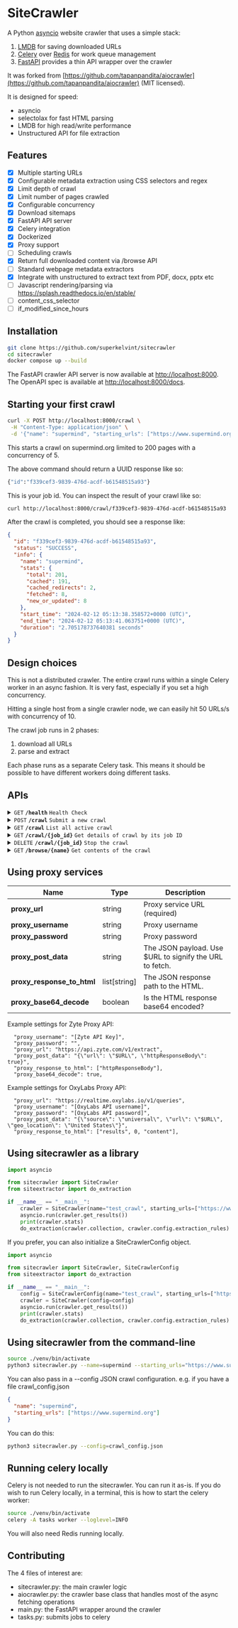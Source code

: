 # SiteCrawler

A Python [asyncio](https://docs.python.org/3/library/asyncio.html) website crawler that uses a simple stack:

1. [LMDB](https://lmdb.readthedocs.io/en/release/) for saving downloaded URLs
2. [Celery](https://docs.celeryq.dev/en/stable/index.html) over [Redis](https://redis.io) for work queue management
3. [FastAPI](https://fastapi.tiangolo.com/) provides a thin API wrapper over the crawler 

It was forked from [https://github.com/tapanpandita/aiocrawler](https://github.com/tapanpandita/aiocrawler) (MIT licensed).

It is designed for speed:

- asyncio
- selectolax for fast HTML parsing
- LMDB for high read/write performance
- Unstructured API for file extraction

## Features
- [x] Multiple starting URLs
- [x] Configurable metadata extraction using CSS selectors and regex
- [x] Limit depth of crawl
- [x] Limit number of pages crawled
- [x] Configurable concurrency
- [x] Download sitemaps
- [x] FastAPI API server
- [x] Celery integration
- [x] Dockerized
- [x] Proxy support
- [ ] Scheduling crawls
- [x] Return full downloaded content via /browse API
- [ ] Standard webpage metadata extractors
- [x] Integrate with unstructured to extract text from PDF, docx, pptx etc
- [ ] Javascript rendering/parsing via https://splash.readthedocs.io/en/stable/
- [ ] content_css_selector
- [ ] if_modified_since_hours

## Installation

```bash
git clone https://github.com/superkelvint/sitecrawler
cd sitecrawler
docker compose up --build
```

The FastAPI crawler API server is now available at [http://localhost:8000](http://localhost:8000).
The OpenAPI spec is available at [http://localhost:8000/docs](http://localhost:8000/docs).

## Starting your first crawl

```bash
curl -X POST http://localhost:8000/crawl \
 -H "Content-Type: application/json" \
 -d '{"name": "supermind", "starting_urls": ["https://www.supermind.org/"], "max_pages": 200, "concurrency": 5, "extraction_rules": {"rules": [{"field_name": "title", "regex": "<title>(.*?)</title>"}]}}'
```

This starts a crawl on supermind.org limited to 200 pages with a concurrency of 5.

The above command should return a UUID response like so:

```bash
{"id":"f339cef3-9839-476d-acdf-b61548515a93"} 
```

This is your job id. You can inspect the result of your crawl like so:

```bash
curl http://localhost:8000/crawl/f339cef3-9839-476d-acdf-b61548515a93
```

After the crawl is completed, you should see a response like:

```json
{
  "id": "f339cef3-9839-476d-acdf-b61548515a93",
  "status": "SUCCESS",
  "info": {
    "name": "supermind",
    "stats": {
      "total": 201,
      "cached": 191,
      "cached_redirects": 2,
      "fetched": 8,
      "new_or_updated": 8
    },
    "start_time": "2024-02-12 05:13:38.358572+0000 (UTC)",
    "end_time": "2024-02-12 05:13:41.063751+0000 (UTC)",
    "duration": "2.705178737640381 seconds"
  }
}  
```


## Design choices
This is not a distributed crawler. The entire crawl runs within a single Celery worker in an async fashion. 
It is very fast, especially if you set a high concurrency. 

Hitting a single host from a single crawler node, we can easily hit 50 URLs/s with concurrency of 10.  

The crawl job runs in 2 phases:
1. download all URLs
2. parse and extract

Each phase runs as a separate Celery task. This means it should be possible to have different workers doing different tasks. 

## APIs

<details>
  <summary><code>GET</code> <code><b>/health</b></code> <code>Health Check</code></summary>

### Response
 ```json
{
  "health": "GREEN"
}
```
</details>

<details>
  <summary><code>POST</code> <code><b>/crawl</b></code> <code>Submit a new crawl</code></summary>

### Request Object
| **Name**                        | **Type**        | **Default**     | **Description**                                                                                                                                                                                                        |
| ------------------------------- | --------------- | --------------- | ---------------------------------------------------------------------------------------------------------------------------------------------------------------------------------------------------------------------- |
| **name**                        | string          |                 | Name of the crawl (required)                                                                                                                                                                                           |
| **starting_urls**               | list of strings |                 | Starting URLs (required)                                                                                                                                                                                               |
| **allowed_domains**             | list of strings |                 | Allowed domains. Additive with allow_starting_url_hostname and allow_starting_url_tld.                                                                                                                                 |
| **allowed_regex**               | list of strings |                 | URLs matching with these regexes will be allowed.                                                                                                                                                                      |
| **denied_regex**                | list of strings |                 | URLs matching with these regexes will not be crawled.                                                                                                                                                                  |
| **denied_extensions**           | list of strings |                 | URLs ending with these extensions will not be crawled.                                                                                                                                                                 |
| **is_sitemap**                  | boolean         | false           | If true, all the starting URLs will be treated as sitemaps. The entire sitemaps will be downloaded, all the URLs collected and crawled to a depth of 1. No URLs other than what is in the sitemaps will be downloaded. |
| **max_depth**                   | number          | 300             | Maximum crawler depth. The starting URL is depth of 1.                                                                                                                                                                 |
| **max_pages**                   | number          | -1              | Max number of pages to crawl. -1 means no limit (default)                                                                                                                                                              |
| **concurrency**                 | number          | 10              | Simultaneous crawler connections.                                                                                                                                                                                      |
| **allow_starting_url_hostname** | boolean         | true            | Allow all links with the same hostname as starting URLs.                                                                                                                                                               |
| **allow_starting_url_tld**      | boolean         | false           | Allow all links with the same TLD as starting URLs.                                                                                                                                                                    |
| **user_agent**                  | string          | SiteCrawler/1.0 | Crawler user-agent.                                                                                                                                                                                                    |
| **extraction_rules**            | dictionary      |                 | See ExtractionRules section.                                                                                                                                                                                           |

#### Example
```json
{
  "name": "supermind",
  "starting_urls": [
    "https://www.supermind.org/"
  ],
  "max_pages": 200,
  "concurrency": 5,
  "extraction_rules": {
    "rules": [
      {
        "field_name": "title",
        "regex": "<title>(.*?)</title>"
      },
      {
        "field_name": "description",
        "css": "meta[name=description]",
        "attribute": "content"
      }
    ]
  }
}
```

### Extraction Rules
| **Name**          | **Type** | **Description**                                                                                                    |
| ----------------- | -------- | ------------------------------------------------------------------------------------------------------------------ |
| **field_name**    | string   | Name of the field                                                                                                  |
| **css**           | string   | CSS selector.                                                                                                      |
| **regex**         | string   | Regex. There must be 1 matching group.                                                                             |
| **delimiter**     | string   | Not currently used.                                                                                                |
| **attribute**     | string   | **CSS only**. If specifed, the HTML element attribute it extracted. Otherwise, the element text is used (default). |
| **fixed_value**   | string   | Populate the field with a fixed value. It can be useful if merging data from different sites                       |
| **default_value** | string   | Default value to use if there is no match                                                                          |

There should only be either `css` or `regex` declared. If both are declared, `css` is used. 
### Response
 ```json
{
  "id": "b67dbbbb-84c0-45c5-b467-85eb846c8988"
}
```
</details>

<details>
  <summary><code>GET</code> <code><b>/crawl</b></code> <code>List all active crawl</code></summary>

### Response
 ```json
{
  "jobs": [
    {
      "id": "1fcfba77-03d4-47d1-9b3d-41ca5336c27d",
      "status": "PENDING",
      "info": null
    }
  ]
}
```
</details>

<details>
  <summary><code>GET</code> <code><b>/crawl/{job_id}</b></code> <code>Get details of crawl by its job ID</code></summary>

### Response
 ```json
{
  "id": "b67dbbbb-84c0-45c5-b467-85eb846c8988",
  "status": "SUCCESS",
  "info": {
    "name": "test",
    "stats": {
      "total": 1,
      "cached": 1
    },
    "start_time": "2024-03-18 17:16:52.552218+0000 (UTC)",
    "end_time": "2024-03-18 17:16:52.583229+0000 (UTC)",
    "duration": "less than a second"
  }
}
```
</details>

<details>
  <summary><code>DELETE</code> <code><b>/crawl/{job_id}</b></code> <code>Stop the crawl</code></summary>

### Response
 ```json
{
  "jobs": [
    {
      "id": "1fcfba77-03d4-47d1-9b3d-41ca5336c27d",
      "status": "PENDING",
      "info": null
    }
  ]
}
```
</details>

<details>
  <summary><code>GET</code> <code><b>/browse/{name}</b></code> <code>Get contents of the crawl</code></summary>

### Parameters
| name        | data type | description              |
| ----------- | --------- | ------------------------ |
| page        | int       | Page number              |
| rows        | int       | Number of items per page |
| fullcontent | bool      | Return unparsed content  |

### Response
 ```json
{
  "name": "test_crawl",
  "page": 0,
  "total_pages": 1,
  "num_records": 1,
  "items": [
    {
      "server_last_modified": "Fri, 16 Feb 2024 15:43:40 GMT",
      "_content": "xyz file content",
      "content_type": "application/vnd.openxmlformats-officedocument.presentationml.presentation",
      "title": "filename.pptx",
      "description": "",
      "metacategory_ss": "",
      "metaproducts_ss": "",
      "metaindustries_ss": "",
      "ogimage_s": "",
      "h1list": "",
      "h2list": "",
      "h3list": "",
      "h4list": "",
      "uri": "https://...REDACTED.../filename.pptx",
      "path_s": "sites / default / files / 2024-02 / filename.pptx",
      "typeUrl_s": "Sites",
      "id": "07794058-2453-3a03-b292-1278da923e3d"
    }
  ]
}
```
</details>


## Using proxy services
| **Name**                   | **Type**     | **Description**                                         |
|----------------------------|--------------|---------------------------------------------------------|
| **proxy_url**              | string       | Proxy service URL (required)                            |
| **proxy_username**         | string       | Proxy username                                          |
| **proxy_password**         | string       | Proxy password                                          |
| **proxy_post_data**        | string       | The JSON payload. Use $URL to signify the URL to fetch. |
| **proxy_response_to_html** | list[string] | The JSON response path to the HTML.                     |
| **proxy_base64_decode**    | boolean      | Is the HTML response base64 encoded?                    |

Example settings for Zyte Proxy API:
```
  "proxy_username": "[Zyte API Key]",
  "proxy_password": "",
  "proxy_url": "https://api.zyte.com/v1/extract",
  "proxy_post_data": "{\"url\": \"$URL\", \"httpResponseBody\": true}",
  "proxy_response_to_html": ["httpResponseBody"],
  "proxy_base64_decode": true,
```

Example settings for OxyLabs Proxy API:
```
  "proxy_url": "https://realtime.oxylabs.io/v1/queries",
  "proxy_username": "[OxyLabs API username]",
  "proxy_password": "[OxyLabs API password]",
  "proxy_post_data": "{\"source\": \"universal\", \"url\": \"$URL\", \"geo_location\": \"United States\"}",
  "proxy_response_to_html": ["results", 0, "content"],
```

## Using sitecrawler as a library

```python
import asyncio

from sitecrawler import SiteCrawler
from siteextractor import do_extraction

if __name__ == "__main__":
    crawler = SiteCrawler(name="test_crawl", starting_urls=["https://www.supermind.org"], max_pages=10)
    asyncio.run(crawler.get_results())
    print(crawler.stats)
    do_extraction(crawler.collection, crawler.config.extraction_rules)
```

If you prefer, you can also initialize a SiteCrawlerConfig object. 
```python
import asyncio

from sitecrawler import SiteCrawler, SiteCrawlerConfig
from siteextractor import do_extraction

if __name__ == "__main__":
    config = SiteCrawlerConfig(name="test_crawl", starting_urls=["https://www.supermind.org"], max_pages=10)
    crawler = SiteCrawler(config=config)
    asyncio.run(crawler.get_results())
    print(crawler.stats)
    do_extraction(crawler.collection, crawler.config.extraction_rules)

```

## Using sitecrawler from the command-line
```bash
source ./venv/bin/activate
python3 sitecrawler.py --name=supermind --starting_urls="https://www.supermind.org"
```

You can also pass in a --config JSON crawl configuration. e.g. if you have a file crawl_config.json
```json
{
  "name": "supermind",
  "starting_urls": ["https://www.supermind.org"]
}
```

You can do this:
```bash
python3 sitecrawler.py --config=crawl_config.json
```


## Running celery locally

Celery is not needed to run the sitecrawler. You can run it as-is. If you do wish to run Celery locally, 
in a terminal, this is how to start the celery worker:
```bash
source ./venv/bin/activate
celery -A tasks worker --loglevel=INFO
```

You will also need Redis running locally. 

## Contributing

The 4 files of interest are:

- sitecrawler.py: the main crawler logic
- aiocrawler.py: the crawler base class that handles most of the async fetching operations
- main.py: the FastAPI wrapper around the crawler
- tasks.py: submits jobs to celery
